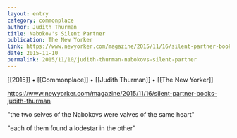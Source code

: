 ```yaml
---
layout: entry
category: commonplace
author: Judith Thurman
title: Nabokov's Silent Partner
publication: The New Yorker
link: https://www.newyorker.com/magazine/2015/11/16/silent-partner-books-judith-thurman
date: 2015-11-10
permalink: 2015/11/10/judith-thurman-nabokovs-silent-partner
---
```


[[2015]] • [[Commonplace]] • [[Judith Thurman]] • [[The New Yorker]]

https://www.newyorker.com/magazine/2015/11/16/silent-partner-books-judith-thurman

"the two selves of the Nabokovs were valves of the same heart"

"each of them found a lodestar in the other"
